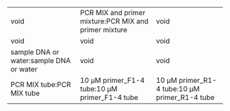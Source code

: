 ||||
|----|----|----|
|void|PCR MIX and primer mixture:PCR MIX and primer mixture|void|
|void|void|void|
|sample DNA or water:sample DNA or water|void|void|
|PCR MIX tube:PCR MIX tube|10 μM primer_F1-4 tube:10 μM primer_F1-4 tube|10 μM primer_R1-4 tube:10 μM primer_R1-4 tube|
